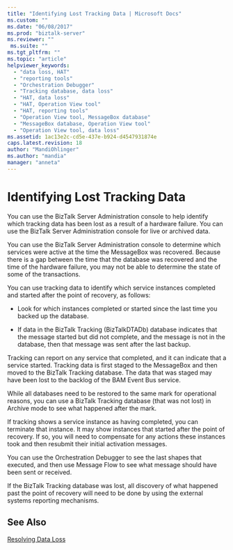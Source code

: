 ```yaml
---
title: "Identifying Lost Tracking Data | Microsoft Docs"
ms.custom: ""
ms.date: "06/08/2017"
ms.prod: "biztalk-server"
ms.reviewer: ""
 ms.suite: ""
ms.tgt_pltfrm: ""
ms.topic: "article"
helpviewer_keywords: 
  - "data loss, HAT"
  - "reporting tools"
  - "Orchestration Debugger"
  - "Tracking database, data loss"
  - "HAT, data loss"
  - "HAT, Operation View tool"
  - "HAT, reporting tools"
  - "Operation View tool, MessageBox database"
  - "MessageBox database, Operation View tool"
  - "Operation View tool, data loss"
ms.assetid: 1ac13e2c-cd5e-437e-b924-d4547931874e
caps.latest.revision: 18
author: "MandiOhlinger"
ms.author: "mandia"
manager: "anneta"
---
```

# Identifying Lost Tracking Data
You can use the BizTalk Server Administration console to help identify which tracking data has been lost as a result of a hardware failure. You can use the BizTalk Server Administration console for live or archived data.  
  
 You can use the BizTalk Server Administration console to determine which services were active at the time the MessageBox was recovered. Because there is a gap between the time that the database was recovered and the time of the hardware failure, you may not be able to determine the state of some of the transactions.  
  
 You can use tracking data to identify which service instances completed and started after the point of recovery, as follows:  
  
-   Look for which instances completed or started since the last time you backed up the database.  
  
-   If data in the BizTalk Tracking (BizTalkDTADb) database indicates that the message started but did not complete, and the message is not in the database, then that message was sent after the last backup.  
  
 Tracking can report on any service that completed, and it can indicate that a service started. Tracking data is first staged to the MessageBox and then moved to the BizTalk Tracking database. The data that was staged may have been lost to the backlog of the BAM Event Bus service.  
  
 While all databases need to be restored to the same mark for operational reasons, you can use a BizTalk Tracking database (that was not lost) in Archive mode to see what happened after the mark.  
  
 If tracking shows a service instance as having completed, you can terminate that instance. It may show instances that started after the point of recovery. If so, you will need to compensate for any actions these instances took and then resubmit their initial activation messages.  
  
 You can use the Orchestration Debugger to see the last shapes that executed, and then use Message Flow to see what message should have been sent or received.  
  
 If the BizTalk Tracking database was lost, all discovery of what happened past the point of recovery will need to be done by using the external systems reporting mechanisms.  
  
## See Also  
 [Resolving Data Loss](../core/resolving-data-loss.md)